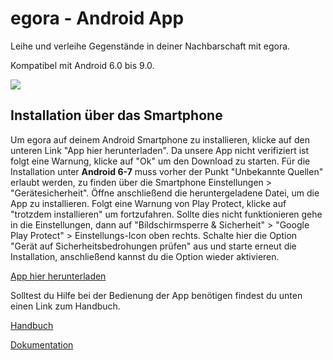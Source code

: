 # egora - Android App
Leihe und verleihe Gegenstände in deiner Nachbarschaft mit egora.

Kompatibel mit Android 6.0 bis 9.0.

![](https://github.com/NanaMuffin/egora/blob/master/logo.png)

## Installation über das Smartphone
Um egora auf deinem Android Smartphone zu installieren, klicke auf den unteren Link "App hier herunterladen". Da unsere App nicht verifiziert ist folgt eine Warnung, klicke auf "Ok" um den Download zu starten.
Für die Installation unter **Android 6-7** muss vorher der Punkt "Unbekannte Quellen" erlaubt werden, zu finden über die Smartphone Einstellungen > "Gerätesicherheit".
Öffne anschließend die heruntergeladene Datei, um die App zu installieren. Folgt eine Warnung von Play Protect, klicke auf "trotzdem installieren" um fortzufahren. Sollte dies nicht funktionieren gehe in die Einstellungen, dann auf "Bildschirmsperre & Sicherheit" > "Google Play Protect" > Einstellungs-Icon oben rechts. Schalte hier die Option "Gerät auf Sicherheitsbedrohungen prüfen" aus und starte erneut die Installation, anschließend kannst du die Option wieder aktivieren.

[App hier herunterladen](https://dl.dropboxusercontent.com/s/45ad10pvg20ih0b/egora_app_v01.apk?dl=0)

Solltest du Hilfe bei der Bedienung der App benötigen findest du unten einen Link zum Handbuch.

[Handbuch](https://github.com/NanaMuffin/egora/blob/master/egora_Handbuch.pdf)

[Dokumentation](https://github.com/NanaMuffin/egora/blob/master/egora_Dokumentation.pdf)
